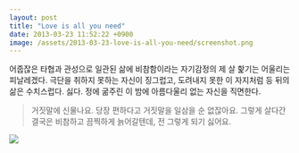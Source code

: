 ```yaml
---
layout: post
title: "Love is all you need"
date: 2013-03-23 11:52:22 +0900
image: /assets/2013-03-23-love-is-all-you-need/screenshot.png
---
```


어줍잖은 타협과 관성으로 일관된 삶에 비참함이라는 자기감정의 제 살 핥기는 어울리는 피날레겠다. 극단을 취하지 못하는 자신이 징그럽고, 도려내지 못한 이 자지처럼 등 뒤의 삶은 수치스럽다. 싫다. 정에 굶주린 이 밤에 아름다울리 없는 자신을 직면한다.

> 거짓말에 신물나요.
> 당장 편하다고 거짓말을 일삼을 순 없잖아요.
> 그렇게 살다간 결국은 비참하고 끔찍하게 늙어갈텐데,
> 전 그렇게 되기 싫어요.

<img src="{{ page.image }}" />
